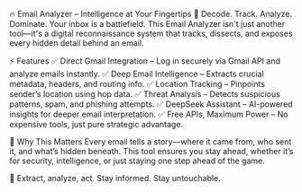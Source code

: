 🔥 Email Analyzer – Intelligence at Your Fingertips
📩 Decode. Track. Analyze. Dominate.
Your inbox is a battlefield. This Email Analyzer isn't just another tool—it's a digital reconnaissance system that tracks, dissects, and exposes every hidden detail behind an email.

⚡ Features
✅ Direct Gmail Integration – Log in securely via Gmail API and analyze emails instantly.
✅ Deep Email Intelligence – Extracts crucial metadata, headers, and routing info.
✅ Location Tracking – Pinpoints sender’s location using hop data.
✅ Threat Analysis – Detects suspicious patterns, spam, and phishing attempts.
✅ DeepSeek Assistant – AI-powered insights for deeper email interpretation.
✅ Free APIs, Maximum Power – No expensive tools, just pure strategic advantage.

🚀 Why This Matters
Every email tells a story—where it came from, who sent it, and what’s hidden beneath. This tool ensures you stay ahead, whether it’s for security, intelligence, or just staying one step ahead of the game.

🔎 Extract, analyze, act. Stay informed. Stay untouchable.
